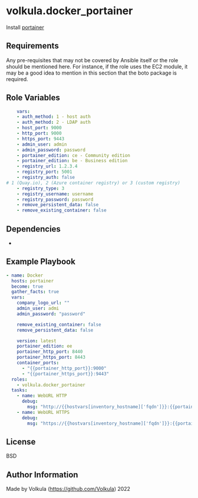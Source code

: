 volkula.docker_portainer
=========

Install [portainer](https://www.portainer.io/) 

Requirements
------------

Any pre-requisites that may not be covered by Ansible itself or the role should be mentioned here. For instance, if the role uses the EC2 module, it may be a good idea to mention in this section that the boto package is required.

Role Variables
--------------

```yaml
    vars:
    - auth_method: 1 - host auth
    - auth_method: 2 - LDAP auth
    - host_port: 9000
    - http_port: 9000
    - https_port: 9443
    - admin_user: admin
    - admin_password: password
    - portainer_edition: ce - Community edition
    - portainer_edition: be - Business edition
    - registry_url: 1.2.3.4
    - registry_port: 5001
    - registry_auth: false
# 1 (Quay.io), 2 (Azure container registry) or 3 (custom registry)
    - registry_type: 3
    - registry_username: username
    - registry_password: password
    - remove_persistent_data: false
    - remove_existing_container: false
```

Dependencies
------------

-

Example Playbook
----------------

```yml
- name: Docker
  hosts: portainer
  become: true
  gather_facts: true
  vars:
    company_logo_url: ""
    admin_user: admi
    admin_password: "password"

    remove_existing_container: false
    remove_persistent_data: false

    version: latest
    portainer_edition: ee
    portainer_http_port: 8440
    portainer_https_port: 8443
    container_ports:
      - "{{portainer_http_port}}:9000"
      - "{{portainer_https_port}}:9443"
  roles:
    - volkula.docker_portainer
  tasks:
    - name: WebURL HTTP
      debug:
        msg: "http://{{hostvars[inventory_hostname]['fqdn']}}:{{portainer_http_port}}"
    - name: WebURL HTTPS
      debug:
        msg: "https://{{hostvars[inventory_hostname]['fqdn']}}:{{portainer_https_port}}"
```

License
-------

BSD

Author Information
------------------

Made by Volkula (https://github.com/Volkula) 2022
